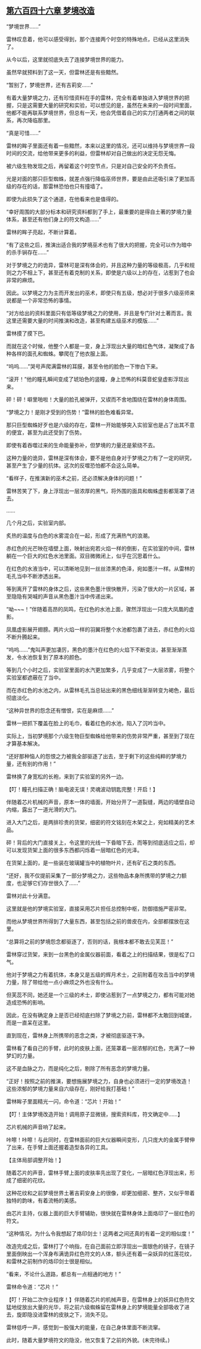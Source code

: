 ## [第六百四十六章 梦境改造](https://www.xxbiquge.com/11_11222/8981486.html)


  “梦境世界……”

  雷林叹息着，他可以感受得到，那个连接两个时空的特殊地点，已经从这里消失了。

  从今以后，这里就彻底失去了连接梦境世界的能力。

  虽然早就预料到了这一天，但雷林还是有些黯然。

  “暂别了，梦境世界，还有吉莉安……”

  有着大量梦境之力，还有珍惜资料在手的雷林，完全有着单独进入梦境世界的把握，只是这需要大量的研究和实验，可以想见的是，虽然在未来的一段时间里面，他都不能再联系梦境世界，但总有一天，他会凭借着自己的实力打通两者之间的联系，再次降临那里。

  “真是可惜……”

  雷林的眸子里面还有着一些黯然，本来以这里的情况，还可以维持与梦境世界一段时间的交流，给他带来更多的利益，但雷林却对自己做出的决定无怨无悔。

  被六级生物发现之后，再留着这个时空节点，只是对自己安全的不负责任。

  光是对面的那只巨型蜘蛛，就差点强行降临巫师世界，要是由此还吸引来了更加高级的存在的话，那雷林恐怕也只有撞墙了。

  即使为此损失了这个通道，在他看来也是值得的。

  “幸好周围的大部分标本和研究资料都到了手上，最重要的是得自土著的梦境力量体系，甚至还有他们身上的符文构造……”

  雷林的眸子亮起，不断计算着。

  “有了这些之后，推演出适合我的梦境巫术也有了很大的把握，完全可以作为暗中的杀手锏存在……”

  对于梦境之力的诡异，雷林可是深有体会的，并且这种力量的等级极高，几乎和规则之力不相上下，甚至还有着克制的关系，即使是六级以上的存在，沾惹到了也会非常的麻烦。

  因此。以梦境之力为主而开发出的巫术，即使只有五级，想必对于很多六级巫师来说都是一个非常恐怖的事情。

  “对方给出的资料里面只有低等级梦境之力的使用，并且是专门针对土著而言。我这里还需要大量的时间推演和改造，甚至构建五级巫术的模版……”

  雷林摸了摸下巴。

  而就在这个时候，他整个人都是一变，身上浮现出大量的暗红色气体，凝聚成了各种各样的面孔和蜘蛛。攀爬在了他衣服上面。

  “呜呜……”哭号声爬满雷林的耳膜，甚至令他的脸色一下惨白下来。

  “滚开！”他的瞳孔瞬间变成了琥珀色的竖瞳，身上恐怖的科莫音蛇皇虚影浮现出来。

  砰！砰！噼里啪啦！大量的脸孔被弹开，又锲而不舍地围绕在雷林的身体周围。

  “梦境之力！是刚才受到的伤势！”雷林的脸色难看异常。

  那只巨型蜘蛛好歹也是六级的存在，雷林一开始能够突入实验室也是占了出其不意的便宜，甚至为此还受到了伤势。

  即使有着吞噬过来的生命能量弥补，但梦境的力量还是萦绕不去。

  这种力量的诡异，雷林是深有体会，要不是他自身对于梦境之力有了一定的研究，甚至产生了少量的抗体。这次的反噬恐怕都不会这么简单。

  “看样子，在推演新的巫术之前，还必须解决身体的问题！”

  雷林苦笑了下，身上浮现出一层浓厚的黑气，将外围的面具和蜘蛛虚影都笼罩了进去。

  ……

  几个月之后，实验室内部。

  炙热的温度与白色的水雾混合在一起，形成了充满热气的浪潮。

  赤红色的光芒映在墙壁上面，映射出宛若火焰一样的倒影，在实验室的中间，雷林躺在一个巨大的红色水池里面。双目微微闭上，似乎在沉思着什么。

  在红色的水液当中，可以清晰地见到一丝丝漆黑的色泽，宛如墨汁一样。从雷林的毛孔当中不断渗透出来。

  等到离开了雷林的身体之后，这些黑色墨汁很快散开，污染了很大的一片区域，甚至隐隐有哭喊的声音从黑色墨汁当中传递出来。

  “呦~~~！”伴随着高昂的凤鸣，在红色的水池上面，骤然浮现出一只庞大凤凰的虚影。

  凤凰虚影展开翅膀。两片火焰一样的羽翼将整个水池都包裹了进去，赤红色的火焰不断升腾起来。

  “呜呜……”鬼叫声更加凄厉，黑色的墨汁在红色的火焰下不断变淡，甚至渐渐蒸发，令水池恢复到了原本的颜色。

  等到几个小时之后，实验室里面的水汽更加繁多，几乎变成了一大层浓雾，将整个实验室都遮蔽在了当中。

  而在赤红色的水池之内，从雷林毛孔当总钻出来的黑色细线渐渐转变为褐色，最后彻底淡化。

  “这种异世界的怨念还有憎恨，实在是麻烦……”

  雷林一把抓下覆盖在脸上的毛巾，看着红色的水池，陷入了沉吟当中。

  实际上，当初梦境那个六级生物巨型蜘蛛给他带来的伤势非常严重，甚至到了现在才算基本解决。

  “还好那种恼人的怨恨之力被我全部驱逐了出去，至于剩下的这些纯粹的梦境力量，还有别的作用！”

  雷林换了身宽松的长袍，来到了实验室的另外一边。

  【叮！瞳孔扫描正确！脑电波无误！灵魂波动钥匙完整！开启！】

  伴随着芯片机械的声音，原本一体的墙面，开始分开了一道裂缝，两边的墙壁自动内缩，露出了一道光滑的大门。

  进入大门之后，是两排珍贵的货架，细密的符文铭刻在木架之上，宛如精美的艺术品。

  砰！背后的大门直接关上，令这里的光线一下昏暗下去，而等到彻底适应之后，却可以发现货架上面的很多东西都闪烁着一层暗红色的光泽。

  在货架上面的，是一些装在玻璃罐当中的植物叶片，还有矿石之类的东西。

  “还好，我不仅提前采集了一部分梦境之力，这些物品本身所携带的梦境之力额度，也足够它们存世很久了……”

  雷林对此十分满意。

  这里就是他的梦境实验室，直接采用芯片担任总控制中枢，防御措施严密非常。

  而他从梦境世界所得到了大量东西，甚至包括之前的兽皮在内，全部都摆放在这里。

  “总算将之前的梦境怨念都驱逐了，否则的话，我根本都不敢去见芙蕊！”

  雷林穿过货架，来到一台黑色的金属仪器前面，看着之上的扫描结果，很是松了口气。

  他对于梦境之力有着抗体，本身又是五级的辉月术士，之前附着在攻击当中的梦境力量，除了带给他一点小麻烦之外也没有什么。

  但芙蕊不同，她还是一个三级的术士，即使沾惹到了一点梦境之力，都有可能对她造成恐怖的影响。

  因此，在没有确定身上是否已经彻底扫除了梦境之力前，雷林都不太敢回到城堡，而是一直呆在这里。

  直到现在，雷林身上所携带的恶念之类，才被彻底驱逐干净。

  雷林看了看自己的手臂，此时的皮肤上面，还笼罩着一层浓郁的红色，充满了一种梦幻的力量。

  这不是血脉之力，而是纯化之后，剔除了所有恶念的梦境力量。

  “正好！按照之前的推演，要想施展梦境之力，自身也必须进行一定的梦境改造！这些浓郁的梦境力量来自六级存在，刚好给我打基础！”

  雷林眸子里面精光一闪，命令道：“芯片！开始！”

  【叮！主体梦境改造开始！调用原子显微镜，搜索资料库，符文确定中……】

  芯片机械的声音响了起来。

  咔嚓！咔嚓！与此同时，在雷林面前的巨大仪器瞬间变形，几只庞大的金属手臂伸了出来，在手臂上面还握着造型各异的工具。

  【主体局部调整开始！】

  随着芯片的声音，雷林手臂上面的皮肤率先出现了变化，一层暗红色浮现出来，形成了细密的花纹。

  这种花纹和之前梦境世界土著吉莉安身上的很像，却更加细密、整齐，又似乎带着独特的韵味，有着流畅的美感。

  由芯片主持，仪器上面的巨大手臂辅助，很快就在雷林身体上面烙印了一层红色的符文。

  “这种情况，为什么令我想起了烙印剑士！这两者之间还真的有着一定的相似度！”

  改造完成之后，雷林打了个响指，在自己面前立即浮现出一面银色的镜子，在镜子里面倒映出一个浑身布满诡异红色符文的人体，额头还有着一朵妖异的红莲花纹，和雷林之前制作的烙印剑士很是相似。

  “看来，不论什么道路，都总有一点相通的地方！”

  雷林命令道：“芯片！”

  【叮！开始二次作业程序！】伴随着芯片的机械声音，在雷林身上的妖异红色符文猛地绽放出大量的光华，将之前六级蜘蛛留在雷林身上的梦境能量全部吸收了进去，旋即隐没进雷林的皮肤之下，消失不见。

  雷林低呼一声，感觉到一股强大的能量，在自己身体里面不断流窜。

  此时，随着大量梦境符文的隐没，他又恢复了之前的外貌。(未完待续。)
